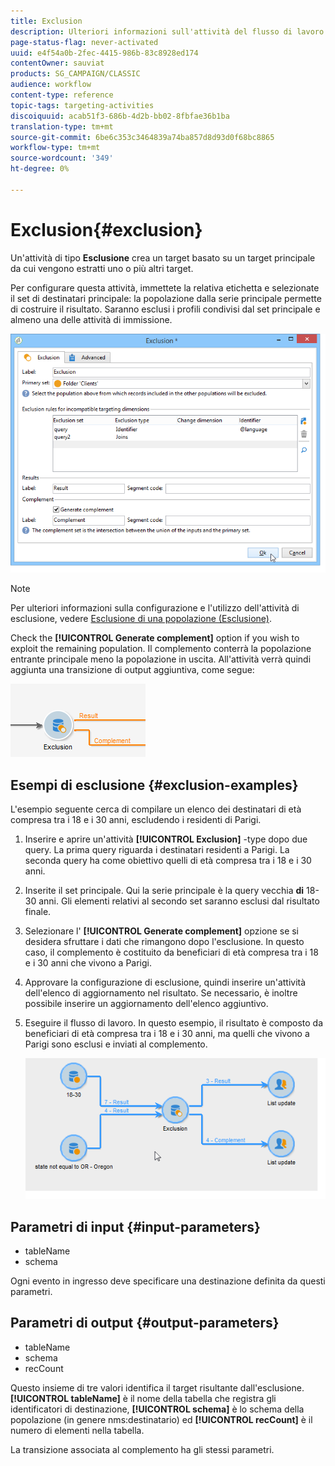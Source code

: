 ```yaml
---
title: Exclusion
description: Ulteriori informazioni sull'attività del flusso di lavoro Esclusione
page-status-flag: never-activated
uuid: e4f54a0b-2fec-4415-986b-83c8928ed174
contentOwner: sauviat
products: SG_CAMPAIGN/CLASSIC
audience: workflow
content-type: reference
topic-tags: targeting-activities
discoiquuid: acab51f3-686b-4d2b-bb02-8fbfae36b1ba
translation-type: tm+mt
source-git-commit: 6be6c353c3464839a74ba857d8d93d0f68bc8865
workflow-type: tm+mt
source-wordcount: '349'
ht-degree: 0%

---
```



# Exclusion{#exclusion}

Un&#39;attività di tipo **Esclusione** crea un target basato su un target principale da cui vengono estratti uno o più altri target.

Per configurare questa attività, immettete la relativa etichetta e selezionate il set di destinatari principale: la popolazione dalla serie principale permette di costruire il risultato. Saranno esclusi i profili condivisi dal set principale e almeno una delle attività di immissione.

![](assets/s_user_segmentation_exclu.png)

>[!NOTE]
>
>Per ulteriori informazioni sulla configurazione e l&#39;utilizzo dell&#39;attività di esclusione, vedere [Esclusione di una popolazione (Esclusione)](../../workflow/using/targeting-data.md#excluding-a-population--exclusion-).

Check the **[!UICONTROL Generate complement]** option if you wish to exploit the remaining population. Il complemento conterrà la popolazione entrante principale meno la popolazione in uscita. All&#39;attività verrà quindi aggiunta una transizione di output aggiuntiva, come segue:

![](assets/s_user_segmentation_exclu_compl.png)

## Esempi di esclusione {#exclusion-examples}

L&#39;esempio seguente cerca di compilare un elenco dei destinatari di età compresa tra i 18 e i 30 anni, escludendo i residenti di Parigi.

1. Inserire e aprire un&#39;attività **[!UICONTROL Exclusion]** -type dopo due query. La prima query riguarda i destinatari residenti a Parigi. La seconda query ha come obiettivo quelli di età compresa tra i 18 e i 30 anni.
1. Inserite il set principale. Qui la serie principale è la query vecchia **di** 18-30 anni. Gli elementi relativi al secondo set saranno esclusi dal risultato finale.
1. Selezionare l&#39; **[!UICONTROL Generate complement]** opzione se si desidera sfruttare i dati che rimangono dopo l&#39;esclusione. In questo caso, il complemento è costituito da beneficiari di età compresa tra i 18 e i 30 anni che vivono a Parigi.
1. Approvare la configurazione di esclusione, quindi inserire un&#39;attività dell&#39;elenco di aggiornamento nel risultato. Se necessario, è inoltre possibile inserire un aggiornamento dell&#39;elenco aggiuntivo.
1. Eseguire il flusso di lavoro. In questo esempio, il risultato è composto da beneficiari di età compresa tra i 18 e i 30 anni, ma quelli che vivono a Parigi sono esclusi e inviati al complemento.

   ![](assets/exclusion_example.png)

## Parametri di input {#input-parameters}

* tableName
* schema

Ogni evento in ingresso deve specificare una destinazione definita da questi parametri.

## Parametri di output {#output-parameters}

* tableName
* schema
* recCount

Questo insieme di tre valori identifica il target risultante dall&#39;esclusione. **[!UICONTROL tableName]** è il nome della tabella che registra gli identificatori di destinazione, **[!UICONTROL schema]** è lo schema della popolazione (in genere nms:destinatario) ed **[!UICONTROL recCount]** è il numero di elementi nella tabella.

La transizione associata al complemento ha gli stessi parametri.
